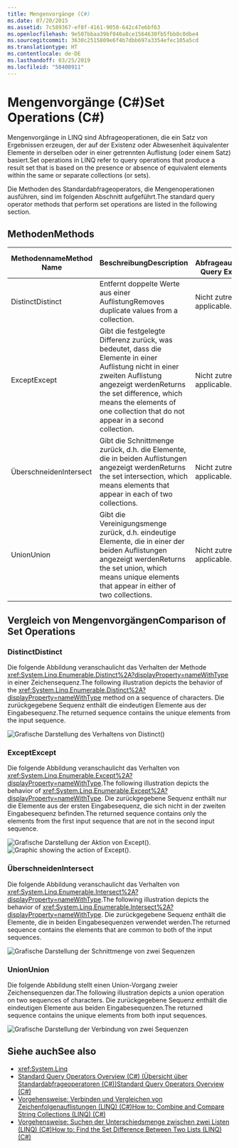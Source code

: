 ```yaml
---
title: Mengenvorgänge (C#)
ms.date: 07/20/2015
ms.assetid: 7c589367-ef8f-4161-9050-642c47e6bf63
ms.openlocfilehash: 9e507bbaa39bf040a8ce1564630fb5fbb8c0dbe4
ms.sourcegitcommit: 3630c2515809e6f4b7dbb697a3354efec105a5cd
ms.translationtype: HT
ms.contentlocale: de-DE
ms.lasthandoff: 03/25/2019
ms.locfileid: "58408911"
---
```

# <a name="set-operations-c"></a><span data-ttu-id="66ed7-102">Mengenvorgänge (C#)</span><span class="sxs-lookup"><span data-stu-id="66ed7-102">Set Operations (C#)</span></span>
<span data-ttu-id="66ed7-103">Mengenvorgänge in LINQ sind Abfrageoperationen, die ein Satz von Ergebnissen erzeugen, der auf der Existenz oder Abwesenheit äquivalenter Elemente in derselben oder in einer getrennten Auflistung (oder einem Satz) basiert.</span><span class="sxs-lookup"><span data-stu-id="66ed7-103">Set operations in LINQ refer to query operations that produce a result set that is based on the presence or absence of equivalent elements within the same or separate collections (or sets).</span></span>  
  
 <span data-ttu-id="66ed7-104">Die Methoden des Standardabfrageoperators, die Mengenoperationen ausführen, sind im folgenden Abschnitt aufgeführt.</span><span class="sxs-lookup"><span data-stu-id="66ed7-104">The standard query operator methods that perform set operations are listed in the following section.</span></span>  
  
## <a name="methods"></a><span data-ttu-id="66ed7-105">Methoden</span><span class="sxs-lookup"><span data-stu-id="66ed7-105">Methods</span></span>  
  
|<span data-ttu-id="66ed7-106">Methodenname</span><span class="sxs-lookup"><span data-stu-id="66ed7-106">Method Name</span></span>|<span data-ttu-id="66ed7-107">Beschreibung</span><span class="sxs-lookup"><span data-stu-id="66ed7-107">Description</span></span>|<span data-ttu-id="66ed7-108">C#-Abfrageausdruckssyntax</span><span class="sxs-lookup"><span data-stu-id="66ed7-108">C# Query Expression Syntax</span></span>|<span data-ttu-id="66ed7-109">Weitere Informationen</span><span class="sxs-lookup"><span data-stu-id="66ed7-109">More Information</span></span>|  
|-----------------|-----------------|---------------------------------|----------------------|  
|<span data-ttu-id="66ed7-110">Distinct</span><span class="sxs-lookup"><span data-stu-id="66ed7-110">Distinct</span></span>|<span data-ttu-id="66ed7-111">Entfernt doppelte Werte aus einer Auflistung</span><span class="sxs-lookup"><span data-stu-id="66ed7-111">Removes duplicate values from a collection.</span></span>|<span data-ttu-id="66ed7-112">Nicht zutreffend.</span><span class="sxs-lookup"><span data-stu-id="66ed7-112">Not applicable.</span></span>|<xref:System.Linq.Enumerable.Distinct%2A?displayProperty=nameWithType><br /><br /> <xref:System.Linq.Queryable.Distinct%2A?displayProperty=nameWithType>|  
|<span data-ttu-id="66ed7-113">Except</span><span class="sxs-lookup"><span data-stu-id="66ed7-113">Except</span></span>|<span data-ttu-id="66ed7-114">Gibt die festgelegte Differenz zurück, was bedeutet, dass die Elemente in einer Auflistung nicht in einer zweiten Auflistung angezeigt werden</span><span class="sxs-lookup"><span data-stu-id="66ed7-114">Returns the set difference, which means the elements of one collection that do not appear in a second collection.</span></span>|<span data-ttu-id="66ed7-115">Nicht zutreffend.</span><span class="sxs-lookup"><span data-stu-id="66ed7-115">Not applicable.</span></span>|<xref:System.Linq.Enumerable.Except%2A?displayProperty=nameWithType><br /><br /> <xref:System.Linq.Queryable.Except%2A?displayProperty=nameWithType>|  
|<span data-ttu-id="66ed7-116">Überschneiden</span><span class="sxs-lookup"><span data-stu-id="66ed7-116">Intersect</span></span>|<span data-ttu-id="66ed7-117">Gibt die Schnittmenge zurück, d.h. die Elemente, die in beiden Auflistungen angezeigt werden</span><span class="sxs-lookup"><span data-stu-id="66ed7-117">Returns the set intersection, which means elements that appear in each of two collections.</span></span>|<span data-ttu-id="66ed7-118">Nicht zutreffend.</span><span class="sxs-lookup"><span data-stu-id="66ed7-118">Not applicable.</span></span>|<xref:System.Linq.Enumerable.Intersect%2A?displayProperty=nameWithType><br /><br /> <xref:System.Linq.Queryable.Intersect%2A?displayProperty=nameWithType>|  
|<span data-ttu-id="66ed7-119">Union</span><span class="sxs-lookup"><span data-stu-id="66ed7-119">Union</span></span>|<span data-ttu-id="66ed7-120">Gibt die Vereinigungsmenge zurück, d.h. eindeutige Elemente, die in einer der beiden Auflistungen angezeigt werden</span><span class="sxs-lookup"><span data-stu-id="66ed7-120">Returns the set union, which means unique elements that appear in either of two collections.</span></span>|<span data-ttu-id="66ed7-121">Nicht zutreffend.</span><span class="sxs-lookup"><span data-stu-id="66ed7-121">Not applicable.</span></span>|<xref:System.Linq.Enumerable.Union%2A?displayProperty=nameWithType><br /><br /> <xref:System.Linq.Queryable.Union%2A?displayProperty=nameWithType>|  
  
## <a name="comparison-of-set-operations"></a><span data-ttu-id="66ed7-122">Vergleich von Mengenvorgängen</span><span class="sxs-lookup"><span data-stu-id="66ed7-122">Comparison of Set Operations</span></span>  
  
### <a name="distinct"></a><span data-ttu-id="66ed7-123">Distinct</span><span class="sxs-lookup"><span data-stu-id="66ed7-123">Distinct</span></span>  
 <span data-ttu-id="66ed7-124">Die folgende Abbildung veranschaulicht das Verhalten der Methode <xref:System.Linq.Enumerable.Distinct%2A?displayProperty=nameWithType> in einer Zeichensequenz.</span><span class="sxs-lookup"><span data-stu-id="66ed7-124">The following illustration depicts the behavior of the <xref:System.Linq.Enumerable.Distinct%2A?displayProperty=nameWithType> method on a sequence of characters.</span></span> <span data-ttu-id="66ed7-125">Die zurückgegebene Sequenz enthält die eindeutigen Elemente aus der Eingabesequenz.</span><span class="sxs-lookup"><span data-stu-id="66ed7-125">The returned sequence contains the unique elements from the input sequence.</span></span>  
  
 ![Grafische Darstellung des Verhaltens von Distinct&#40;&#41;](./media/set-operations/distinct-method-behavior.png)  
  
### <a name="except"></a><span data-ttu-id="66ed7-127">Except</span><span class="sxs-lookup"><span data-stu-id="66ed7-127">Except</span></span>  
 <span data-ttu-id="66ed7-128">Die folgende Abbildung veranschaulicht das Verhalten von <xref:System.Linq.Enumerable.Except%2A?displayProperty=nameWithType>.</span><span class="sxs-lookup"><span data-stu-id="66ed7-128">The following illustration depicts the behavior of <xref:System.Linq.Enumerable.Except%2A?displayProperty=nameWithType>.</span></span> <span data-ttu-id="66ed7-129">Die zurückgegebene Sequenz enthält nur die Elemente aus der ersten Eingabesequenz, die sich nicht in der zweiten Eingabesequenz befinden.</span><span class="sxs-lookup"><span data-stu-id="66ed7-129">The returned sequence contains only the elements from the first input sequence that are not in the second input sequence.</span></span>  
  
 <span data-ttu-id="66ed7-130">![Grafische Darstellung der Aktion von Except&#40;&#41;.](./media/set-operations/except-behavior-graphic.png "Zeigt das Verhalten von Except.")</span><span class="sxs-lookup"><span data-stu-id="66ed7-130">![Graphic showing the action of Except&#40;&#41;.](./media/set-operations/except-behavior-graphic.png "Shows the behavior of Except.")</span></span>  
  
### <a name="intersect"></a><span data-ttu-id="66ed7-131">Überschneiden</span><span class="sxs-lookup"><span data-stu-id="66ed7-131">Intersect</span></span>  
 <span data-ttu-id="66ed7-132">Die folgende Abbildung veranschaulicht das Verhalten von <xref:System.Linq.Enumerable.Intersect%2A?displayProperty=nameWithType>.</span><span class="sxs-lookup"><span data-stu-id="66ed7-132">The following illustration depicts the behavior of <xref:System.Linq.Enumerable.Intersect%2A?displayProperty=nameWithType>.</span></span> <span data-ttu-id="66ed7-133">Die zurückgegebene Sequenz enthält die Elemente, die in beiden Eingabesequenzen verwendet werden.</span><span class="sxs-lookup"><span data-stu-id="66ed7-133">The returned sequence contains the elements that are common to both of the input sequences.</span></span>  
  
 ![Grafische Darstellung der Schnittmenge von zwei Sequenzen](./media/set-operations/intersection-two-sequences.png)  
 
### <a name="union"></a><span data-ttu-id="66ed7-135">Union</span><span class="sxs-lookup"><span data-stu-id="66ed7-135">Union</span></span>  
 <span data-ttu-id="66ed7-136">Die folgende Abbildung stellt einen Union-Vorgang zweier Zeichensequenzen dar.</span><span class="sxs-lookup"><span data-stu-id="66ed7-136">The following illustration depicts a union operation on two sequences of characters.</span></span> <span data-ttu-id="66ed7-137">Die zurückgegebene Sequenz enthält die eindeutigen Elemente aus beiden Eingabesequenzen.</span><span class="sxs-lookup"><span data-stu-id="66ed7-137">The returned sequence contains the unique elements from both input sequences.</span></span>  
  
 ![Grafische Darstellung der Verbindung von zwei Sequenzen](./media/set-operations/union-operation-two-sequences.png)  
## <a name="see-also"></a><span data-ttu-id="66ed7-139">Siehe auch</span><span class="sxs-lookup"><span data-stu-id="66ed7-139">See also</span></span>

- <xref:System.Linq>
- [<span data-ttu-id="66ed7-140">Standard Query Operators Overview (C#) (Übersicht über Standardabfrageoperatoren (C#))</span><span class="sxs-lookup"><span data-stu-id="66ed7-140">Standard Query Operators Overview (C#)</span></span>](../../../../csharp/programming-guide/concepts/linq/standard-query-operators-overview.md)
- [<span data-ttu-id="66ed7-141">Vorgehensweise: Verbinden und Vergleichen von Zeichenfolgenauflistungen (LINQ) (C#)</span><span class="sxs-lookup"><span data-stu-id="66ed7-141">How to: Combine and Compare String Collections (LINQ) (C#)</span></span>](../../../../csharp/programming-guide/concepts/linq/how-to-combine-and-compare-string-collections-linq.md)
- [<span data-ttu-id="66ed7-142">Vorgehensweise: Suchen der Unterschiedsmenge zwischen zwei Listen (LINQ) (C#)</span><span class="sxs-lookup"><span data-stu-id="66ed7-142">How to: Find the Set Difference Between Two Lists (LINQ) (C#)</span></span>](../../../../csharp/programming-guide/concepts/linq/how-to-find-the-set-difference-between-two-lists-linq.md)
